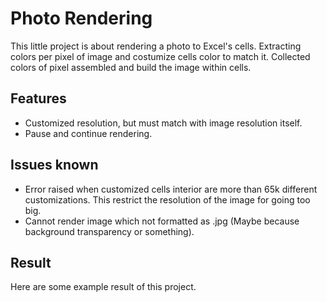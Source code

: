 # Photo Rendering

This little project is about rendering a photo to Excel's cells. Extracting colors per pixel of image and costumize cells color to match it. Collected colors of pixel assembled and build the image within cells.

## Features

- Customized resolution, but must match with image resolution itself.
- Pause and continue rendering.

## Issues known

- Error raised when customized cells interior are more than 65k different customizations. This restrict the resolution of the image for going too big.
- Cannot render image which not formatted as .jpg (Maybe because background transparency or something).

## Result

Here are some example result of this project.
